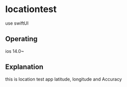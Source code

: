 # locationtest

use swiftUI

## Operating

ios 14.0~

## Explanation
this is location test app
latitude, longitude and Accuracy
